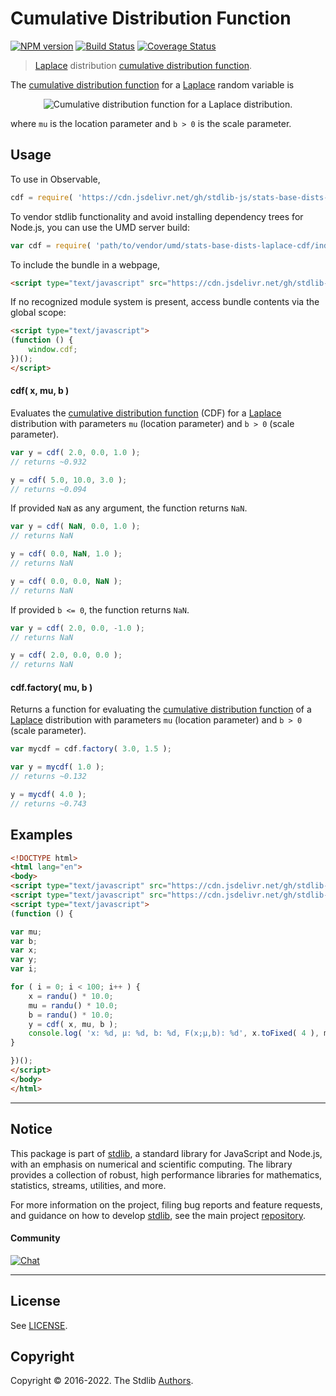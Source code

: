 <!--

@license Apache-2.0

Copyright (c) 2018 The Stdlib Authors.

Licensed under the Apache License, Version 2.0 (the "License");
you may not use this file except in compliance with the License.
You may obtain a copy of the License at

   http://www.apache.org/licenses/LICENSE-2.0

Unless required by applicable law or agreed to in writing, software
distributed under the License is distributed on an "AS IS" BASIS,
WITHOUT WARRANTIES OR CONDITIONS OF ANY KIND, either express or implied.
See the License for the specific language governing permissions and
limitations under the License.

-->

# Cumulative Distribution Function

[![NPM version][npm-image]][npm-url] [![Build Status][test-image]][test-url] [![Coverage Status][coverage-image]][coverage-url] <!-- [![dependencies][dependencies-image]][dependencies-url] -->

> [Laplace][laplace-distribution] distribution [cumulative distribution function][cdf].

<section class="intro">

The [cumulative distribution function][cdf] for a [Laplace][laplace-distribution] random variable is

<!-- <equation class="equation" label="eq:laplace_cdf" align="center" raw="F(x;\mu,b) =\tfrac{1}{2} + \tfrac{1}{2} \operatorname{sgn}(x-\mu) \left(1-\exp \left(-\frac{|x-\mu|}{b} \right ) \right )" alt="Cumulative distribution function for a Laplace distribution."> -->

<div class="equation" align="center" data-raw-text="F(x;\mu,b) =\tfrac{1}{2} + \tfrac{1}{2} \operatorname{sgn}(x-\mu) \left(1-\exp \left(-\frac{|x-\mu|}{b} \right ) \right )" data-equation="eq:laplace_cdf">
    <img src="https://cdn.jsdelivr.net/gh/stdlib-js/stdlib@591cf9d5c3a0cd3c1ceec961e5c49d73a68374cb/lib/node_modules/@stdlib/stats/base/dists/laplace/cdf/docs/img/equation_laplace_cdf.svg" alt="Cumulative distribution function for a Laplace distribution.">
    <br>
</div>

<!-- </equation> -->

where `mu` is the location parameter and `b > 0` is the scale parameter.

</section>

<!-- /.intro -->



<section class="usage">

## Usage

To use in Observable,

```javascript
cdf = require( 'https://cdn.jsdelivr.net/gh/stdlib-js/stats-base-dists-laplace-cdf@umd/browser.js' )
```

To vendor stdlib functionality and avoid installing dependency trees for Node.js, you can use the UMD server build:

```javascript
var cdf = require( 'path/to/vendor/umd/stats-base-dists-laplace-cdf/index.js' )
```

To include the bundle in a webpage,

```html
<script type="text/javascript" src="https://cdn.jsdelivr.net/gh/stdlib-js/stats-base-dists-laplace-cdf@umd/browser.js"></script>
```

If no recognized module system is present, access bundle contents via the global scope:

```html
<script type="text/javascript">
(function () {
    window.cdf;
})();
</script>
```

#### cdf( x, mu, b )

Evaluates the [cumulative distribution function][cdf] (CDF) for a [Laplace][laplace-distribution] distribution with parameters `mu` (location parameter) and `b > 0` (scale parameter).

```javascript
var y = cdf( 2.0, 0.0, 1.0 );
// returns ~0.932

y = cdf( 5.0, 10.0, 3.0 );
// returns ~0.094
```

If provided `NaN` as any argument, the function returns `NaN`.

```javascript
var y = cdf( NaN, 0.0, 1.0 );
// returns NaN

y = cdf( 0.0, NaN, 1.0 );
// returns NaN

y = cdf( 0.0, 0.0, NaN );
// returns NaN
```

If provided `b <= 0`, the function returns `NaN`.

```javascript
var y = cdf( 2.0, 0.0, -1.0 );
// returns NaN

y = cdf( 2.0, 0.0, 0.0 );
// returns NaN
```

#### cdf.factory( mu, b )

Returns a function for evaluating the [cumulative distribution function][cdf] of a [Laplace][laplace-distribution] distribution with parameters `mu` (location parameter) and `b > 0` (scale parameter).

```javascript
var mycdf = cdf.factory( 3.0, 1.5 );

var y = mycdf( 1.0 );
// returns ~0.132

y = mycdf( 4.0 );
// returns ~0.743
```

</section>

<!-- /.usage -->

<section class="examples">

## Examples

<!-- eslint no-undef: "error" -->

```html
<!DOCTYPE html>
<html lang="en">
<body>
<script type="text/javascript" src="https://cdn.jsdelivr.net/gh/stdlib-js/random-base-randu@umd/browser.js"></script>
<script type="text/javascript" src="https://cdn.jsdelivr.net/gh/stdlib-js/stats-base-dists-laplace-cdf@umd/browser.js"></script>
<script type="text/javascript">
(function () {

var mu;
var b;
var x;
var y;
var i;

for ( i = 0; i < 100; i++ ) {
    x = randu() * 10.0;
    mu = randu() * 10.0;
    b = randu() * 10.0;
    y = cdf( x, mu, b );
    console.log( 'x: %d, µ: %d, b: %d, F(x;µ,b): %d', x.toFixed( 4 ), mu.toFixed( 4 ), b.toFixed( 4 ), y.toFixed( 4 ) );
}

})();
</script>
</body>
</html>
```

</section>

<!-- /.examples -->

<!-- Section for related `stdlib` packages. Do not manually edit this section, as it is automatically populated. -->

<section class="related">

</section>

<!-- /.related -->

<!-- Section for all links. Make sure to keep an empty line after the `section` element and another before the `/section` close. -->


<section class="main-repo" >

* * *

## Notice

This package is part of [stdlib][stdlib], a standard library for JavaScript and Node.js, with an emphasis on numerical and scientific computing. The library provides a collection of robust, high performance libraries for mathematics, statistics, streams, utilities, and more.

For more information on the project, filing bug reports and feature requests, and guidance on how to develop [stdlib][stdlib], see the main project [repository][stdlib].

#### Community

[![Chat][chat-image]][chat-url]

---

## License

See [LICENSE][stdlib-license].


## Copyright

Copyright &copy; 2016-2022. The Stdlib [Authors][stdlib-authors].

</section>

<!-- /.stdlib -->

<!-- Section for all links. Make sure to keep an empty line after the `section` element and another before the `/section` close. -->

<section class="links">

[npm-image]: http://img.shields.io/npm/v/@stdlib/stats-base-dists-laplace-cdf.svg
[npm-url]: https://npmjs.org/package/@stdlib/stats-base-dists-laplace-cdf

[test-image]: https://github.com/stdlib-js/stats-base-dists-laplace-cdf/actions/workflows/test.yml/badge.svg?branch=v0.0.7
[test-url]: https://github.com/stdlib-js/stats-base-dists-laplace-cdf/actions/workflows/test.yml?query=branch:v0.0.7

[coverage-image]: https://img.shields.io/codecov/c/github/stdlib-js/stats-base-dists-laplace-cdf/main.svg
[coverage-url]: https://codecov.io/github/stdlib-js/stats-base-dists-laplace-cdf?branch=main

<!--

[dependencies-image]: https://img.shields.io/david/stdlib-js/stats-base-dists-laplace-cdf.svg
[dependencies-url]: https://david-dm.org/stdlib-js/stats-base-dists-laplace-cdf/main

-->

[chat-image]: https://img.shields.io/gitter/room/stdlib-js/stdlib.svg
[chat-url]: https://gitter.im/stdlib-js/stdlib/

[stdlib]: https://github.com/stdlib-js/stdlib

[stdlib-authors]: https://github.com/stdlib-js/stdlib/graphs/contributors

[umd]: https://github.com/umdjs/umd
[es-module]: https://developer.mozilla.org/en-US/docs/Web/JavaScript/Guide/Modules

[deno-url]: https://github.com/stdlib-js/stats-base-dists-laplace-cdf/tree/deno
[umd-url]: https://github.com/stdlib-js/stats-base-dists-laplace-cdf/tree/umd
[esm-url]: https://github.com/stdlib-js/stats-base-dists-laplace-cdf/tree/esm
[branches-url]: https://github.com/stdlib-js/stats-base-dists-laplace-cdf/blob/main/branches.md

[stdlib-license]: https://raw.githubusercontent.com/stdlib-js/stats-base-dists-laplace-cdf/main/LICENSE

[cdf]: https://en.wikipedia.org/wiki/Cumulative_distribution_function

[laplace-distribution]: https://en.wikipedia.org/wiki/Laplace_distribution

</section>

<!-- /.links -->
